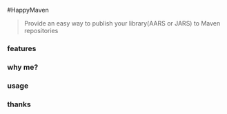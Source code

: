 #HappyMaven
> Provide an easy way to publish your library(AARS or JARS) to Maven repositories

### features
### why me?
### usage
### thanks